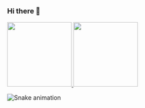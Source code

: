### Hi there 👋

<div>
  <a href="https://github.com/NickCamara">
    <img height="150em" src="https://github-readme-stats.vercel.app/api?username=NickCamara&count_private=true&include_all_commits=true&show_icons=true&theme=dark&hide_border=false&show_owner=true"/>
    <img height="150em" src="https://github-readme-stats.vercel.app/api/top-langs/?username=NickCamara&theme=dark&hide_border=false&&layout=compact"/>
  </a>
</div>

 ![Snake animation](https://github.com/NickCamara/nickcamara/blob/output/github-contribution-grid-snake.svg)
